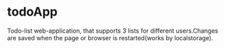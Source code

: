 # todoApp
Todo-list web-application, that supports 3 lists for different users.Changes are saved when the page or browser is restarted(works by localstorage).
